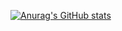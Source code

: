 [![Anurag's GitHub stats](https://github-readme-stats.vercel.app/api?username=haziq-exe)](https://github.com/anuraghazra/github-readme-stats)